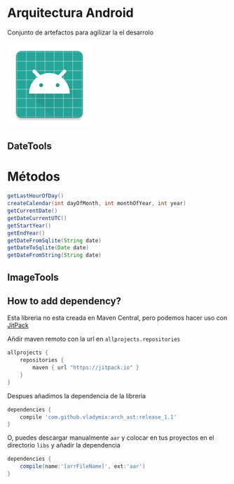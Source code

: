 # Arquitectura Android
Conjunto de artefactos para agilizar la el desarrolo

![icon](https://github.com/vladymix/arch_ast/blob/master/AppTest/app/src/main/res/mipmap-xxxhdpi/ic_launcher.png)

DateTools
-------------
# Métodos 

```groovy
getLastHourOfDay() 
createCalendar(int dayOfMonth, int monthOfYear, int year)
getCurrentDate()
getDateCurrentUTC()
getStartYear()
getEndYear()
getDateFromSqlite(String date)
getDateToSqlite(Date date)
getDateFromString(String date)
```

ImageTools
-------------


## How to add dependency?

Esta libreria no esta creada en Maven Central, pero podemos hacer uso con  [JitPack](https://jitpack.io)

Añdir maven remoto con la url en `allprojects.repositories`

```groovy
allprojects {
	repositories {
		maven { url "https://jitpack.io" }
	}
}
```
Despues añadimos la dependencia de la libreria

```groovy
dependencies {
	compile 'com.github.vladymix:arch_ast:release_1.1'
}
```
O, puedes descargar manualmente `aar` y colocar en tus proyectos en el directorio `libs`
y añadir la dependencia

```groovy
dependencies {
	compile(name:'[arrFileName]', ext:'aar')
}
```

